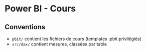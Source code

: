 # Power BI - Cours

## Conventions
- `pbit/` contient les fichiers de cours (templates .pbit privilégiés)
- `src/dax/` contient mesures, classées par table